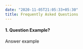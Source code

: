 ```yaml
---
date: "2020-11-05T21:05:33+05:30"
title: Frequently Asked Questions
---
```

  
#### 1. Question Example?

Answer example

